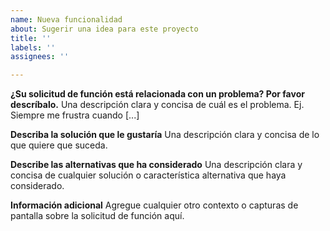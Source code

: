 ```yaml
---
name: Nueva funcionalidad
about: Sugerir una idea para este proyecto
title: ''
labels: ''
assignees: ''

---
```


**¿Su solicitud de función está relacionada con un problema? Por favor descríbalo.**
Una descripción clara y concisa de cuál es el problema.
Ej. Siempre me frustra cuando [...]

**Describa la solución que le gustaría**
Una descripción clara y concisa de lo que quiere que suceda.

**Describe las alternativas que ha considerado**
Una descripción clara y concisa de cualquier solución o característica
alternativa que haya considerado.

**Información adicional**
Agregue cualquier otro contexto o capturas de pantalla sobre la solicitud de
función aquí.

